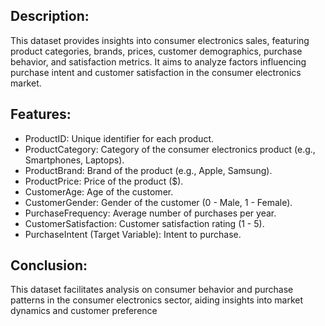 ## Description:

This dataset provides insights into consumer electronics sales, featuring product categories, brands, prices, customer demographics, purchase behavior, and satisfaction metrics. It aims to analyze factors influencing purchase intent and customer satisfaction in the consumer electronics market.


## Features:

   * ProductID: Unique identifier for each product.
   * ProductCategory: Category of the consumer electronics product (e.g., Smartphones, Laptops).
   * ProductBrand: Brand of the product (e.g., Apple, Samsung).
   * ProductPrice: Price of the product ($).
   * CustomerAge: Age of the customer.
   * CustomerGender: Gender of the customer (0 - Male, 1 - Female).
   * PurchaseFrequency: Average number of purchases per year.
   * CustomerSatisfaction: Customer satisfaction rating (1 - 5).
   * PurchaseIntent (Target Variable): Intent to purchase.

## Conclusion:

This dataset facilitates analysis on consumer behavior and purchase patterns in the consumer electronics sector, aiding insights into market dynamics and customer preference
